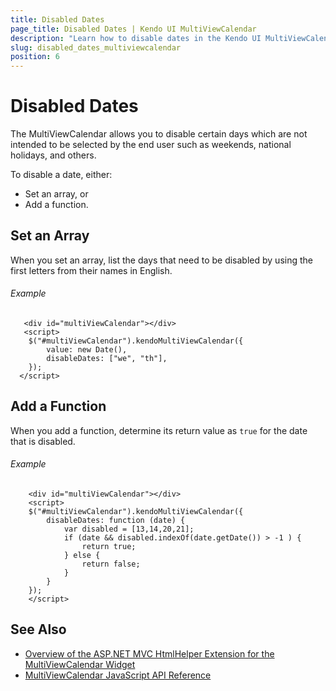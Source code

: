 ```yaml
---
title: Disabled Dates
page_title: Disabled Dates | Kendo UI MultiViewCalendar
description: "Learn how to disable dates in the Kendo UI MultiViewCalendar widget."
slug: disabled_dates_multiviewcalendar
position: 6
---
```


# Disabled Dates

The MultiViewCalendar allows you to disable certain days which are not intended to be selected by the end user such as weekends, national holidays, and others.

To disable a date, either:

* Set an array, or
* Add a function.

## Set an Array

When you set an array, list the days that need to be disabled by using the first letters from their names in English.

###### Example

```dojo
   <div id="multiViewCalendar"></div>
   <script>
    $("#multiViewCalendar").kendoMultiViewCalendar({
		value: new Date(),
		disableDates: ["we", "th"],
	});
  </script>
```

## Add a Function

When you add a function, determine its return value as `true` for the date that is disabled.

###### Example

```dojo
    <div id="multiViewCalendar"></div>
    <script>
    $("#multiViewCalendar").kendoMultiViewCalendar({
        disableDates: function (date) {
            var disabled = [13,14,20,21];
            if (date && disabled.indexOf(date.getDate()) > -1 ) {
                return true;
            } else {
                return false;
            }
        }
	});
    </script>
```

## See Also

* [Overview of the ASP.NET MVC HtmlHelper Extension for the MultiViewCalendar Widget](/aspnet-mvc/helpers/multiviewcalendar/overview)
* [MultiViewCalendar JavaScript API Reference](/api/javascript/ui/multiviewcalendar)
